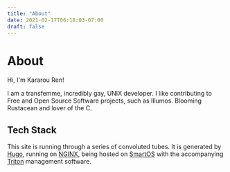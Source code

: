 ```yaml
---
title: "About"
date: 2021-02-17T06:18:03-07:00
draft: false
---
```


# About

Hi, I'm Kararou Ren!

I am a transfemme, incredibly gay, UNIX developer.  I like contributing to Free
and Open Source Software projects, such as Illumos.  Blooming Rustacean and
lover of the C.

## Tech Stack

This site is running through a series of convoluted tubes.  It is generated by
[Hugo](https://gohugo.io), running on [NGINX](https://nginx.com), being hosted
on [SmartOS](https://wiki.smartos.org) with the accompanying
[Triton](https://github.com/joyent/triton) management software.

